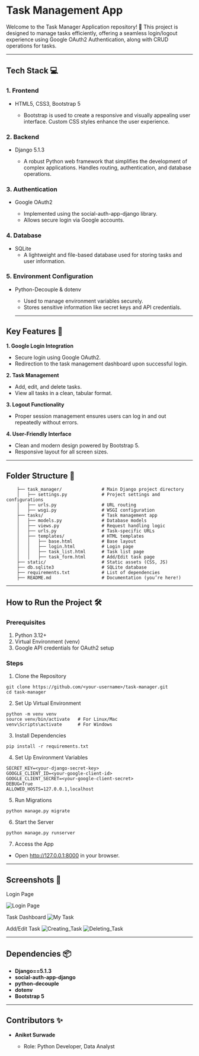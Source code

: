 # **Task Management App**
Welcome to the Task Manager Application repository! 🎉 This project is designed to manage tasks efficiently, offering a seamless login/logout experience using Google OAuth2 Authentication, along with CRUD operations for tasks.

---

## **Tech Stack 💻**
### **1. Frontend**

-  HTML5, CSS3, Bootstrap 5

    - Bootstrap is used to create a responsive and visually appealing user interface.
    Custom CSS styles enhance the user experience.

### **2. Backend**
* Django 5.1.3

    * A robust Python web framework that simplifies the development of complex applications.
    Handles routing, authentication, and database operations. 

### **3. Authentication**

- Google OAuth2

    - Implemented using the social-auth-app-django library.
    - Allows secure login via Google accounts.

### **4. Database**

- SQLite
    -   A lightweight and file-based database used for storing tasks and user information.

### **5. Environment Configuration**

- Python-Decouple & dotenv
    - Used to manage environment variables securely.
    - Stores sensitive information like secret keys and API credentials.  

    ---
## **Key Features 🌟**

**1. Google Login Integration**

- Secure login using Google OAuth2.
- Redirection to the task management dashboard upon successful login.

**2. Task Management**

- Add, edit, and delete tasks.
- View all tasks in a clean, tabular format.

**3. Logout Functionality**

- Proper session management ensures users can log in and out repeatedly without errors.

**4. User-Friendly Interface**

- Clean and modern design powered by Bootstrap 5.
- Responsive layout for all screen sizes.

---
## **Folder Structure 📂**

        ├── task_manager/               # Main Django project directory  
        │   ├── settings.py             # Project settings and configurations  
        │   ├── urls.py                 # URL routing  
        │   ├── wsgi.py                 # WSGI configuration  
        ├── tasks/                      # Task management app  
        │   ├── models.py               # Database models  
        │   ├── views.py                # Request handling logic  
        │   ├── urls.py                 # Task-specific URLs  
        │   ├── templates/              # HTML templates  
        │   │   ├── base.html           # Base layout  
        │   │   ├── login.html          # Login page  
        │   │   ├── task_list.html      # Task list page  
        │   │   ├── task_form.html      # Add/Edit task page  
        ├── static/                     # Static assets (CSS, JS)  
        ├── db.sqlite3                  # SQLite database  
        ├── requirements.txt            # List of dependencies  
        ├── README.md                   # Documentation (you’re here!)  

---
## **How to Run the Project 🛠️**

### **Prerequisites**
1. Python 3.12+
2. Virtual Environment (venv)
3. Google API credentials for OAuth2 setup

### **Steps**
1. Clone the Repository
~~~
git clone https://github.com/<your-username>/task-manager.git
cd task-manager
~~~
2. Set Up Virtual Environment
~~~
python -m venv venv
source venv/bin/activate   # For Linux/Mac  
venv\Scripts\activate      # For Windows  
~~~
3. Install Dependencies
~~~
pip install -r requirements.txt
~~~
4. Set Up Environment Variables
~~~
SECRET_KEY=<your-django-secret-key>
GOOGLE_CLIENT_ID=<your-google-client-id>
GOOGLE_CLIENT_SECRET=<your-google-client-secret>
DEBUG=True
ALLOWED_HOSTS=127.0.0.1,localhost
~~~
5. Run Migrations
~~~
python manage.py migrate
~~~
6. Start the Server
~~~
python manage.py runserver
~~~
7. Access the App
- Open http://127.0.0.1:8000 in your browser.

---
## **Screenshots 📸**

Login Page

![Login Page](Images\Screenshot%20(10).png)


Task Dashboard
![My Task](Images\Screenshot%20(6).png)

Add/Edit Task
![Creating_Task](Images\Screenshot%20(8).png)
![Deleting_Task](Images\Screenshot%20(9).png)

---

## **Dependencies 📦**

- **Django==5.1.3**
- **social-auth-app-django**
- **python-decouple**
- **dotenv**
- **Bootstrap 5**
---
## **Contributors ✨**

- **Aniket Surwade**
    
    - Role: Python Developer, Data Analyst
    